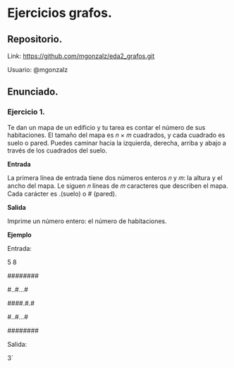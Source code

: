 # Ejercicios grafos.

## Repositorio.

Link: https://github.com/mgonzalz/eda2_grafos.git

Usuario: @mgonzalz

## Enunciado.

### Ejercicio 1.
Te dan un mapa de un edificio y tu tarea es contar el número de sus habitaciones. El
tamaño del mapa es 𝑛 × 𝑚 cuadrados, y cada cuadrado es suelo o pared. Puedes caminar
hacia la izquierda, derecha, arriba y abajo a través de los cuadrados del suelo.

**Entrada**

La primera línea de entrada tiene dos números enteros 𝑛 y 𝑚: la altura y el ancho del mapa.
Le siguen 𝑛 líneas de 𝑚 caracteres que describen el mapa. Cada carácter es .(suelo) o #
(pared).


**Salida**

Imprime un número entero: el número de habitaciones.

**Ejemplo**

Entrada: 

5 8

########

#..#...#

####.#.#

#..#...#

########

Salida:

3`
